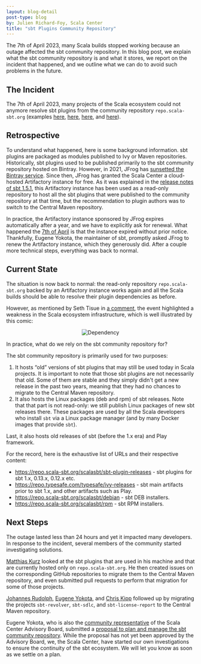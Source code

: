 ```yaml
---
layout: blog-detail
post-type: blog
by: Julien Richard-Foy, Scala Center
title: "sbt Plugins Community Repository"
---
```


The 7th of April 2023, many Scala builds stopped working because an outage affected the sbt community repository.
In this blog post, we explain what the sbt community repository is and what it stores, we report on the incident
that happened, and we outline what we can do to avoid such problems in the future.

## The Incident

The 7th of April 2023, many projects of the Scala ecosystem could not anymore resolve
sbt plugins from the community repository `repo.scala-sbt.org` (examples
[here](https://github.com/sbt/sbt-dynver/issues/239#issuecomment-1499791434),
[here](https://github.com/playframework/playframework/issues/11675#issuecomment-1499869916),
[here](https://github.com/sbt/sbt/issues/7204), and
[here](https://github.com/spray/sbt-revolver/issues/112)).

## Retrospective

To understand what happened, here is some background information. sbt plugins are packaged
as modules published to Ivy or Maven repositories. Historically, sbt plugins used to be
published primarily to the sbt community repository hosted on Bintray. However, in 2021,
JFrog has [sunsetted the Bintray
service](https://jfrog.com/blog/into-the-sunset-bintray-jcenter-gocenter-and-chartcenter/).
Since then, JFrog has granted the Scala Center a cloud-hosted Artifactory instance for free.
As it was explained in the [release notes of sbt
1.5.1](https://eed3si9n.com/bintray-to-jfrog-artifactory-migration-status-and-sbt-1.5.1),
this Artifactory instance has been used as a read-only repository to host all the sbt
plugins that were published to the community repository at that time, but the recommendation
to plugin authors was to switch to the Central Maven repository.

In practice, the Artifactory instance sponsored by JFrog expires automatically after a
year, and we have to explicitly ask for renewal. What happened the [7th of
April](https://github.com/sbt/sbt/issues/7202) is that the instance expired without
prior notice. Thankfully, Eugene Yokota, the maintainer of sbt, promptly asked JFrog to
renew the Artifactory instance, which they generously did. After a couple more technical
steps, everything was back to normal.

## Current State

The situation is now back to normal: the read-only repository `repo.scala-sbt.org` backed
by an Artifactory instance works again and all the Scala builds should be able to resolve
their plugin dependencies as before.

However, as mentioned by Seth Tisue in [a
comment](https://github.com/sbt/sbt/issues/7202#issuecomment-1500220344), the event
highlighted a weakness in the Scala ecosystem infrastructure, which is well illustrated by
this comic:

<p style="text-align: center">
  <img style="max-width: 385px" src="https://imgs.xkcd.com/comics/dependency.png" alt="Dependency" />
</p>

In practice, what do we rely on the sbt community repository for?

The sbt community repository is primarily used for two purposes:

1. It hosts “old” versions of sbt plugins that may still be used today in Scala projects.
   It is important to note that those sbt plugins are not necessarily that old. Some of
   them are stable and they simply didn't get a new release in the past two years,
   meaning that they had no chances to migrate to the Central Maven repository.
2. It also hosts the Linux packages (deb and rpm) of sbt releases. Note that that part
   is not read-only: we still publish Linux packages of new sbt releases there. These
   packages are used by all the Scala developers who install `sbt` via a Linux package
   manager (and by many Docker images that provide `sbt`).

Last, it also hosts old releases of sbt (before the 1.x era) and Play framework.

For the record, here is the exhaustive list of URLs and their respective content:

- https://repo.scala-sbt.org/scalasbt/sbt-plugin-releases - sbt plugins for sbt 1.x, 0.13.x, 0.12.x etc.
- https://repo.typesafe.com/typesafe/ivy-releases - sbt main artifacts prior to sbt 1.x, and other artifacts such as Play.
- https://repo.scala-sbt.org/scalasbt/debian - sbt DEB installers.
- https://repo.scala-sbt.org/scalasbt/rpm - sbt RPM installers.

## Next Steps

The outage lasted less than 24 hours and yet it impacted many developers. In
response to the incident, several members of the community started investigating
solutions.

[Matthias Kurz](https://github.com/sbt/sbt/issues/7202#issuecomment-1500657923)
looked at the sbt plugins that are used in his machine and that are currently
hosted only on `repo.scala-sbt.org`. He then created issues on the corresponding
GitHub repositories to migrate them to the Central Maven repository, and even
submitted pull requests to perform that migration for some of those projects.

[Johannes Rudolph](https://github.com/spray/sbt-revolver/issues/100#issuecomment-1500841604),
[Eugene Yokota](https://github.com/sbt/sbt-sdlc/pull/5),
and [Chris Kipp](https://github.com/sbt/sbt-license-report/pull/52)
followed up by migrating the projects `sbt-revolver`, `sbt-sdlc`, and
`sbt-license-report` to the Central Maven repository.

Eugene Yokota, who is also the [community
representative](https://github.com/scalacenter/advisoryboard/pull/120) of the
Scala Center Advisory Board, submitted a
[proposal to plan and manage the sbt community
repository](https://github.com/scalacenter/advisoryboard/pull/120/files).
While the proposal has not yet been approved by the Advisory Board, we,
the Scala Center, have started our own investigations to ensure
the continuity of the sbt ecosystem. We will let you know as soon as we settle
on a plan.
